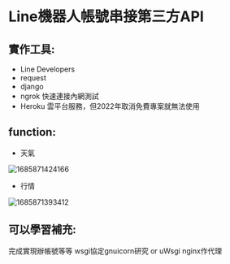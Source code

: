 # Line機器人帳號串接第三方API

## 實作工具:
* Line Developers
* request
* django 
* ngrok 快速連接內網測試
* Heroku 雲平台服務，但2022年取消免費專案就無法使用


## function:
* 天氣

![1685871424166](https://github.com/YanchengX/linebot_test/assets/51571103/826cde68-33e3-436e-a752-e7b2fead4101)

* 行情

![1685871393412](https://github.com/YanchengX/linebot_test/assets/51571103/06e4e4e3-361c-4af3-991f-46f4872a6969)


## 可以學習補充:

完成實現辦帳號等等
wsgi協定gnuicorn研究 or uWsgi
nginx作代理

